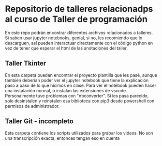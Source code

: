 # Repositorio de talleres relacionadps al curso de Taller de programación

En este repo podrán encontrar diferentes archivos relacionados a talleres. Si saben usar jupyter notebooks, genial, si no, les recomiendo que lo descarguen, así pueden interactuar directamente con el código python en vez de  tener que esperar el html de las anotaciones del taller.

## Taller Tkinter

En esta carpeta pueden encontrar el proyecto plantilla que les pasé, aunque también deberían poder ver el jupyter notebook que tiene la explicación paso a paso de lo que hicimos en clase. Para ver el notebook pueden hacer una instalación normal, o instalan las extensiones de vscode. Personalmente tuve problemas con "nbconverter". Si les pasa parecido, solo desinstalen y reinstalen esa biblioteca con pip3 desde powershell con permisos de administrador.


## Taller Git - incompleto

Esta carpeta contiene los scripts utilizados para grabar los videos. No son una transcripción exacta, entonces tengan eso en cuenta